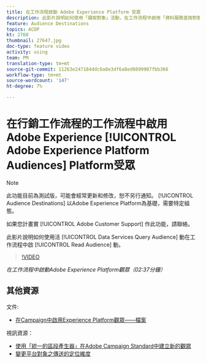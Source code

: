 ```yaml
---
title: 在工作流程啟動 Adobe Experience Platform 受眾
description: 此影片說明如何使用「讀取對象」活動，在工作流程中啟用「資料服務查詢對象」。
feature: Audience Destinations
topics: ACOP
kt: 2760
thumbnail: 27647.jpg
doc-type: feature video
activity: using
team: PM
translation-type: tm+mt
source-git-commit: 11263e247184ddc6a8e3df6a8ed0899907fbb366
workflow-type: tm+mt
source-wordcount: '147'
ht-degree: 7%

---
```



# 在行銷工作流程的工作流程中啟用Adobe Experience [!UICONTROL Adobe Experience Platform Audiences] Platform受眾

>[!NOTE]
>
>此功能目前為測試版，可能會經常更新和修改，恕不另行通知。 [!UICONTROL Audience Destinations] 以Adobe Experience Platform為基礎，需要特定組態。
>
>如果您計畫實 [!UICONTROL Adobe Customer Support] 作此功能，請聯絡。

此影片說明如何使用活 [!UICONTROL Data Services Query Audience] 動在工作流程中啟 [!UICONTROL Read Audience] 動。

>[!VIDEO](https://video.tv.adobe.com/v/27647?quality=12)

*在工作流程中啟動Adobe Experience Platform觀眾（02:37分鐘）*

## 其他資源

文件:

* [在Campaign中啟用Experience Platform觀眾——檔案](https://docs.adobe.com/content/help/en/campaign-standard/using/profiles-and-audiences/working-with-adobe-experience-platform/aep-about-audience-destinations-service.html)

視訊資源：

* [使用「統一的區段產生器」在Adobe Campaign Standard中建立新的觀眾](/help/profiles-and-audiences/audience-destinations/creating-audiences-using-segment-builder.md)
* [變更平台對象之傳送的定位維度](/help/profiles-and-audiences/audience-destinations/changing-targeting-dimension.md)

